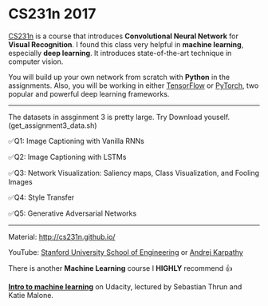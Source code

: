# CS231n 2017

[CS231n](http://cs231n.stanford.edu) is a course that introduces **Convolutional Neural Network** for **Visual Recognition**.
I found this class very helpful in **machine learning**, especially **deep learning**. It introduces state-of-the-art technique in computer vision.


You will build up your own network from scratch with **Python** in the assignments.
Also, you will be working in either [TensorFlow](https://www.tensorflow.org/) or [PyTorch](http://pytorch.org/), two popular and powerful deep learning frameworks.

---

The datasets in assginment 3 is pretty large. Try Download youself. (get_assignment3_data.sh)

✅Q1: Image Captioning with Vanilla RNNs

✅Q2: Image Captioning with LSTMs

✅Q3: Network Visualization: Saliency maps, Class Visualization, and Fooling Images

✅Q4: Style Transfer

✅Q5: Generative Adversarial Networks

---
Material: http://cs231n.github.io/

YouTube: [Stanford University School of Engineering](https://www.youtube.com/watch?v=vT1JzLTH4G4&list=PL3FW7Lu3i5JvHM8ljYj-zLfQRF3EO8sYv) or [Andrej Karpathy](https://www.youtube.com/watch?v=NfnWJUyUJYU&list=PLkt2uSq6rBVctENoVBg1TpCC7OQi31AlC)


There is another **Machine Learning** course I **HIGHLY** recommend 👍 

**[Intro to machine learning](https://www.udacity.com/course/intro-to-machine-learning--ud120)** on Udacity, lectured by Sebastian Thrun and Katie Malone.




